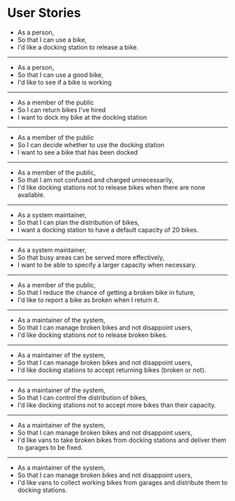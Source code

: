 # User Stories

- As a person,
- So that I can use a bike,
- I'd like a docking station to release a bike.
---
- As a person,
- So that I can use a good bike,
- I'd like to see if a bike is working
---
- As a member of the public
- So I can return bikes I've hired
- I want to dock my bike at the docking station
---
- As a member of the public
- So I can decide whether to use the docking station
- I want to see a bike that has been docked
---
- As a member of the public,
- So that I am not confused and charged unnecessarily,
- I'd like docking stations not to release bikes when there are none available.
---
- As a system maintainer,
- So that I can plan the distribution of bikes,
- I want a docking station to have a default capacity of 20 bikes.
---
- As a system maintainer,
- So that busy areas can be served more effectively,
- I want to be able to specify a larger capacity when necessary.
---
- As a member of the public,
- So that I reduce the chance of getting a broken bike in future,
- I'd like to report a bike as broken when I return it.
---
- As a maintainer of the system,
- So that I can manage broken bikes and not disappoint users,
- I'd like docking stations not to release broken bikes.
---
- As a maintainer of the system,
- So that I can manage broken bikes and not disappoint users,
- I'd like docking stations to accept returning bikes (broken or not).
---
- As a maintainer of the system,
- So that I can control the distribution of bikes,
- I'd like docking stations not to accept more bikes than their capacity.
---
- As a maintainer of the system,
- So that I can manage broken bikes and not disappoint users,
- I'd like vans to take broken bikes from docking stations and deliver them to garages to be fixed.
---
- As a maintainer of the system,
- So that I can manage broken bikes and not disappoint users,
- I'd like vans to collect working bikes from garages and distribute them to docking stations.

